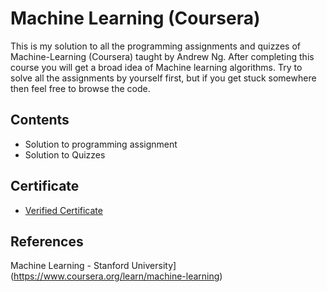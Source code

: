# Machine Learning (Coursera)
This is my solution to all the programming assignments and quizzes of Machine-Learning (Coursera) taught by Andrew Ng. After completing this course you will get a broad idea of Machine learning algorithms. Try to solve all the assignments by yourself first, but if you get stuck somewhere then feel free to browse the code.

## Contents
* Solution to programming assignment
* Solution to Quizzes

## Certificate
* [Verified Certificate](https://www.coursera.org/account/accomplishments/records/KYTN6EY25DLK)

## References
Machine Learning - Stanford University](https://www.coursera.org/learn/machine-learning)
